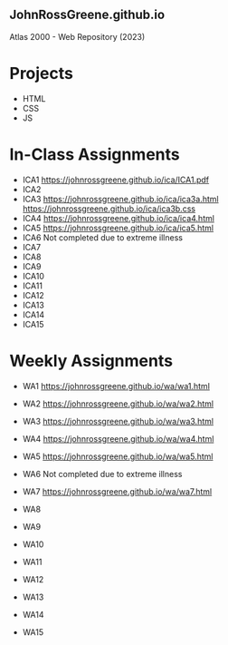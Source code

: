 ## JohnRossGreene.github.io
Atlas 2000 - Web Repository (2023)

# Projects
* HTML
* CSS
* JS

# In-Class Assignments
* ICA1
https://johnrossgreene.github.io/ica/ICA1.pdf
* ICA2
* ICA3
https://johnrossgreene.github.io/ica/ica3a.html
https://johnrossgreene.github.io/ica/ica3b.css
* ICA4
https://johnrossgreene.github.io/ica/ica4.html
* ICA5
https://johnrossgreene.github.io/ica/ica5.html
* ICA6
Not completed due to extreme illness
* ICA7
* ICA8
* ICA9
* ICA10
* ICA11
* ICA12
* ICA13
* ICA14
* ICA15
# Weekly Assignments
* WA1
https://johnrossgreene.github.io/wa/wa1.html
* WA2
https://johnrossgreene.github.io/wa/wa2.html
* WA3
https://johnrossgreene.github.io/wa/wa3.html
* WA4
https://johnrossgreene.github.io/wa/wa4.html
* WA5
https://johnrossgreene.github.io/wa/wa5.html
* WA6
Not completed due to extreme illness
* WA7
https://johnrossgreene.github.io/wa/wa7.html

* WA8
* WA9
* WA10
* WA11
* WA12
* WA13
* WA14
* WA15